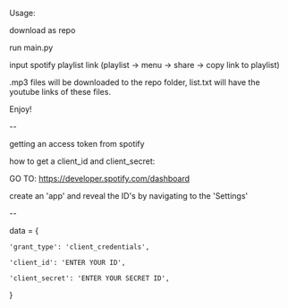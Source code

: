 Usage:

download as repo

run main.py

input spotify playlist link (playlist -> menu -> share -> copy link to playlist)

.mp3 files will be downloaded to the repo folder, list.txt will have the youtube links of these files.

Enjoy!

--


 getting an access token from spotify
 
 how to get a client_id and client_secret:
 
 GO TO: https://developer.spotify.com/dashboard
 
 create an 'app' and reveal the ID's by navigating to the 'Settings'
 

--


data = {

    'grant_type': 'client_credentials',
    
    'client_id': 'ENTER YOUR ID',
    
    'client_secret': 'ENTER YOUR SECRET ID',
    
}



